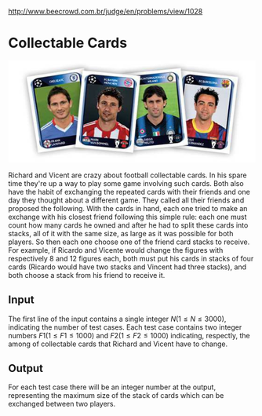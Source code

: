 http://www.beecrowd.com.br/judge/en/problems/view/1028

# Collectable Cards

![](imgs/UOJ_1028.jpg)

Richard and Vicent are crazy about football collectable cards. In his
spare time they're up a way to play some game involving such cards.
Both also have the habit of exchanging the repeated cards with their
friends and one day they thought about a different game. They called all
their friends and proposed the following. With the cards in hand, each
one tried to make an exchange with his closest friend following this simple
rule: each one must count how many cards he owned and after he had to split
these cards into stacks, all of it with the same size, as large as it was
possible for both players. So then each one choose one of the friend card
stacks to receive. For example, if Ricardo and Vicente would change the figures
with respectively 8 and 12 figures each, both must put his cards in stacks of
four cards (Ricardo would have two stacks and Vincent had three stacks), and
both choose a stack from his friend to receive it.

## Input

The first line of the input contains a single integer $N (1 \leq N \leq 3000)$,
indicating the number of test cases. Each test case contains two integer
numbers $F1 (1 \leq F1 \leq 1000)$ and $F2 (1 \leq F2 \leq 1000)$
indicating, respectly, the among of collectable cards that Richard and
Vicent have to change.

## Output

For each test case there will be an integer number at the output, representing
the maximum size of the stack of cards which can be exchanged between two
players.
